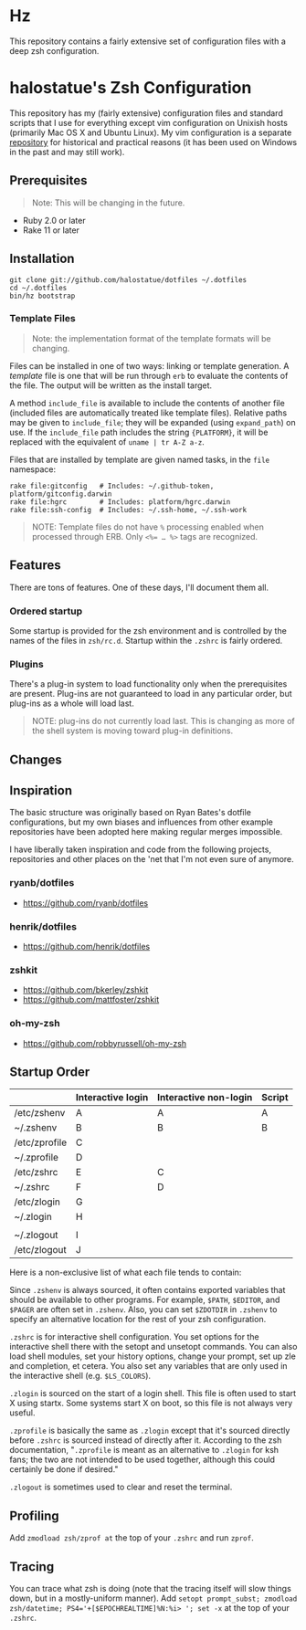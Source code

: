 # Hz

This repository contains a fairly extensive set of configuration files with a
deep zsh configuration.

# halostatue's Zsh Configuration

This repository has my (fairly extensive) configuration files and standard
scripts that I use for everything except vim configuration on Unixish hosts
(primarily Mac OS X and Ubuntu Linux). My vim configuration is a separate
[repository][vim-config] for historical and practical reasons (it has been used
on Windows in the past and may still work).

[vim-config]: https://github.com/halostatue/vim-config/

## Prerequisites

> Note: This will be changing in the future.

* Ruby 2.0 or later
* Rake 11 or later

## Installation

    git clone git://github.com/halostatue/dotfiles ~/.dotfiles
    cd ~/.dotfiles
    bin/hz bootstrap

### Template Files

> Note: the implementation format of the template formats will be changing.

Files can be installed in one of two ways: linking or template generation. A
*template* file is one that will be run through `erb` to evaluate the contents
of the file. The output will be written as the install target.

A method `include_file` is available to include the contents of another file
(included files are automatically treated like template files). Relative paths
may be given to `include_file`; they will be expanded (using `expand_path`) on
use. If the `include_file` path includes the string `{PLATFORM}`, it will be
replaced with the equivalent of `uname | tr A-Z a-z`.

Files that are installed by template are given named tasks, in the `file`
namespace:

    rake file:gitconfig   # Includes: ~/.github-token, platform/gitconfig.darwin
    rake file:hgrc        # Includes: platform/hgrc.darwin
    rake file:ssh-config  # Includes: ~/.ssh-home, ~/.ssh-work

> NOTE: Template files do not have `%` processing enabled when processed
> through ERB. Only `<%= … %>` tags are recognized.

## Features

There are tons of features. One of these days, I'll document them all.

### Ordered startup

Some startup is provided for the zsh environment and is controlled by the names
of the files in `zsh/rc.d`. Startup within the `.zshrc` is fairly ordered.

### Plugins

There's a plug-in system to load functionality only when the prerequisites are
present. Plug-ins are not guaranteed to load in any particular order, but
plug-ins as a whole will load last.

> NOTE: plug-ins do not currently load last. This is changing as more of the
> shell system is moving toward plug-in definitions.

## Changes 

## Inspiration

The basic structure was originally based on Ryan Bates's dotfile
configurations, but my own biases and influences from other example
repositories have been adopted here making regular merges impossible.

I have liberally taken inspiration and code from the following projects,
repositories and other places on the 'net that I'm not even sure of anymore.

### ryanb/dotfiles

* https://github.com/ryanb/dotfiles

### henrik/dotfiles

* https://github.com/henrik/dotfiles

### zshkit

* https://github.com/bkerley/zshkit
* https://github.com/mattfoster/zshkit

### oh-my-zsh

* https://github.com/robbyrussell/oh-my-zsh

## Startup Order

 |                  | Interactive login | Interactive non-login | Script | 
 | ---------------- | :---------------- | :-------------------- | :----- | 
 | /etc/zshenv      |     A             |     A                 |   A    | 
 | ~/.zshenv        |     B             |     B                 |   B    | 
 | /etc/zprofile    |     C             |                       |        | 
 | ~/.zprofile      |     D             |                       |        | 
 | /etc/zshrc       |     E             |     C                 |        | 
 | ~/.zshrc         |     F             |     D                 |        | 
 | /etc/zlogin      |     G             |                       |        | 
 | ~/.zlogin        |     H             |                       |        | 
 |                  |                   |                       |        | 
 | ~/.zlogout       |     I             |                       |        | 
 | /etc/zlogout     |     J             |                       |        | 


Here is a non-exclusive list of what each file tends to contain:

Since `.zshenv` is always sourced, it often contains exported variables that
should be available to other programs. For example, `$PATH`, `$EDITOR`, and
`$PAGER` are often set in `.zshenv`. Also, you can set `$ZDOTDIR` in `.zshenv`
to specify an alternative location for the rest of your zsh configuration.

`.zshrc` is for interactive shell configuration. You set options for the
interactive shell there with the setopt and unsetopt commands. You can also
load shell modules, set your history options, change your prompt, set up zle
and completion, et cetera. You also set any variables that are only used in the
interactive shell (e.g. `$LS_COLORS`).

`.zlogin` is sourced on the start of a login shell. This file is often used to
start X using startx. Some systems start X on boot, so this file is not always
very useful.

`.zprofile` is basically the same as `.zlogin` except that it's sourced
directly before `.zshrc` is sourced instead of directly after it. According to
the zsh documentation, "`.zprofile` is meant as an alternative to `.zlogin` for
ksh fans; the two are not intended to be used together, although this could
certainly be done if desired."

`.zlogout` is sometimes used to clear and reset the terminal.

## Profiling

Add `zmodload zsh/zprof at` the top of your `.zshrc` and run `zprof`.

## Tracing

You can trace what zsh is doing (note that the tracing itself will slow things
down, but in a mostly-uniform manner). Add `setopt prompt_subst; zmodload
zsh/datetime; PS4='+[$EPOCHREALTIME]%N:%i> '; set -x` at the top of your
`.zshrc`.
